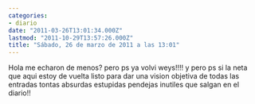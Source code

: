 ```yaml
---
categories:
- diario
date: "2011-03-26T13:01:34.000Z"
lastmod: "2011-10-29T13:57:26.000Z"
title: "Sábado, 26 de marzo de 2011 a las 13:01"
---
```


Hola me echaron de menos? pero ps ya volvi weys!!!! y pero ps si la neta que aqui estoy de vuelta listo para dar una vision objetiva de todas las entradas tontas absurdas estupidas pendejas inutiles que salgan en el diario!!